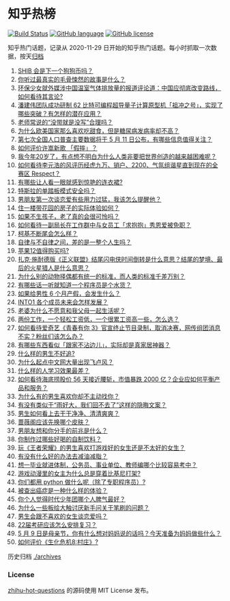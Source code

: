 # 知乎热榜
[![Build Status](https://github.com/ToWeLong/zhihu-hot-questions/workflows/CI/badge.svg)](https://github.com/ToWeLong/zhihu-hot-questions/actions)
[![GitHub language](https://img.shields.io/badge/language-golang-orange.svg)](https://golang.org/)
[![GitHub license](https://img.shields.io/github/license/ToWeLong/zhihu-hot-questions)](https://github.com/ToWeLong/zhihu-hot-questions/blob/main/LICENSE)

知乎热门话题，记录从 2020-11-29 日开始的知乎热门话题。每小时抓取一次数据，按天[归档](./archives)

<!-- BEGIN -->

1. [SHIB 会是下一个狗狗币吗？](https://www.zhihu.com/question/455602405)
1. [你听过最真实的毛骨悚然的故事是什么？](https://www.zhihu.com/question/458168131)
1. [环保少女就外媒涉中国温室气体排放量的报道评论道：中国应彻底改变路线，如何看待其言论?](https://www.zhihu.com/question/458454363)
1. [潘建伟团队成功研制 62 比特可编程超导量子计算原型机「祖冲之号」，实现了哪些突破？有怎样的潜在应用？](https://www.zhihu.com/question/458402313)
1. [老师常说的“没带就是没写”合理吗？](https://www.zhihu.com/question/457033055)
1. [为什么欧美国家那么喜欢吃甜食，但是糖尿病发病率却不高？](https://www.zhihu.com/question/418929439)
1. [第七次全国人口普查主要数据将于 5 月 11 日公布，有哪些信息值得关注？](https://www.zhihu.com/question/458484293)
1. [如何评价许嵩新歌 「假摔」？](https://www.zhihu.com/question/458607627)
1. [我今年20岁了，有点想不明白为什么人类非要把世界创造的越来越困难呢？](https://www.zhihu.com/question/452475296)
1. [如何看待李元浩的风评历经虎九万、销户、2200、气氛组谐星直到现在的全赛区 Respect？](https://www.zhihu.com/question/458398300)
1. [有哪些让人看一眼就感到惊艳的连衣裙?](https://www.zhihu.com/question/383661922)
1. [特斯拉的单踏板模式安全吗？](https://www.zhihu.com/question/457106227)
1. [男朋友第一次谈恋爱有些用力过猛，我该怎么提醒他？](https://www.zhihu.com/question/419802297)
1. [住一楼带花园的房子的实际体验如何？](https://www.zhihu.com/question/24249319)
1. [如果不生孩子，老了真的会很可怜吗？](https://www.zhihu.com/question/444313202)
1. [如何看待一副局长在工作群中与女员工「求抱抱」秀恩爱被免职？](https://www.zhihu.com/question/458503250)
1. [柯基不断尾会怎么样？](https://www.zhihu.com/question/366868572)
1. [自律与不自律之间，差的是一整个人生吗？](https://www.zhihu.com/question/441394802)
1. [苹果12值得购买吗?](https://www.zhihu.com/question/369674875)
1. [扎克·施耐德版《正义联盟》结尾闪电侠时间倒转是什么意思？结尾的梦境、最后的火星猎人是什么意思？](https://www.zhihu.com/question/450098286)
1. [为什么别的动物择偶都有统一的标准，而人类的标准千差万别？](https://www.zhihu.com/question/457515166)
1. [有哪些话一听就知道一个程序员是个水货？](https://www.zhihu.com/question/439598096)
1. [如果给男性 6 个月产假，会发生什么？](https://www.zhihu.com/question/458379267)
1. [INTO1 各个成员未来会怎样发展？](https://www.zhihu.com/question/456784751)
1. [老婆为什么不愿意和我父母一起生活呢？](https://www.zhihu.com/question/458049398)
1. [两份工作，一个轻松工资低，一个很累工资高一些，怎么选？](https://www.zhihu.com/question/63557154)
1. [如何看待爱奇艺《青春有你 3》官宣终止节目录制，取消决赛，网传组团消息不实？粉丝们该怎么办？](https://www.zhihu.com/question/458528380)
1. [有哪些东西看似「跟家不沾边儿」，实际却是真家居神器？](https://www.zhihu.com/question/454606011)
1. [什么样的男生不好追?](https://www.zhihu.com/question/295115524)
1. [为什么起点中文网大量出现飞卢风？](https://www.zhihu.com/question/454447604)
1. [什么样的人学习效果最差？](https://www.zhihu.com/question/305792030)
1. [如何看待海底捞股价 56 天接近腰斩，市值暴跌 2000 亿？企业应如何平衡产品和服务？](https://www.zhihu.com/question/458401875)
1. [为什么有的男生喜欢你却不主动找你？](https://www.zhihu.com/question/328791863)
1. [有没有类似于“雨好大，我们回不去了”这样的隐晦文案？](https://www.zhihu.com/question/445913131)
1. [男生如何看上去干干净净、清清爽爽？](https://www.zhihu.com/question/60449658)
1. [蔷薇阁应该先换哪个皮肤？](https://www.zhihu.com/question/457705284)
1. [男朋友想和你分手的前兆是什么？](https://www.zhihu.com/question/23312889)
1. [你制作过哪些好喝的自制饮料？](https://www.zhihu.com/question/23019168)
1. [玩《王者荣耀》的男生喜欢打游戏好的女生还是不太好的女生？](https://www.zhihu.com/question/457990985)
1. [有没有什么好的办法去减油减脂？](https://www.zhihu.com/question/455888186)
1. [想一毕业就进体制，公务员、事业单位、教师编哪个比较容易考中？](https://www.zhihu.com/question/456370248)
1. [游戏动漫里的女主为什么总是穿着比基尼打架?](https://www.zhihu.com/question/453352120)
1. [你们都用 python 做什么呢（除了专职程序员）?](https://www.zhihu.com/question/439442263)
1. [被查出癌症是一种什么样的体验？](https://www.zhihu.com/question/316703481)
1. [你个人觉得时代少年团哪个人脾气最好？](https://www.zhihu.com/question/452322693)
1. [为什么一些板绘大触讨厌新手问关于笔刷的问题？](https://www.zhihu.com/question/29415580)
1. [男生会跟不喜欢的女生谈恋爱吗？](https://www.zhihu.com/question/451063860)
1. [22届考研应该怎么安排复习？](https://www.zhihu.com/question/413326195)
1. [5 月 9 日是母亲节，你有什么想对妈妈说的话吗？今天准备为妈妈做些什么？](https://www.zhihu.com/question/458478831)
1. [如何评价《生化危机8:村庄》?](https://www.zhihu.com/question/401056274)

<!-- END -->

历史归档 [./archives](./archives)


### License
[zhihu-hot-questions](https://github.com/towelong/zhihu-hot-questions) 的源码使用 MIT License 发布。